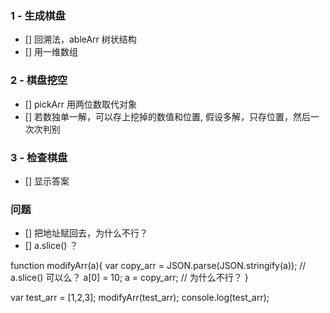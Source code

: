 ### 1 - 生成棋盘
- [] 回溯法，ableArr 树状结构
- [] 用一维数组

### 2 - 棋盘挖空
- [] pickArr 用两位数取代对象
- [] 若数独单一解，可以存上挖掉的数值和位置, 假设多解，只存位置，然后一次次判别

### 3 - 检查棋盘
- [] 显示答案


### 问题
- [] 把地址赋回去，为什么不行？
- [] a.slice() ？

function modifyArr(a){
  var copy_arr = JSON.parse(JSON.stringify(a)); // a.slice() 可以么？
  a[0] = 10;
  a = copy_arr; // 为什么不行？
}

var test_arr = [1,2,3];
modifyArr(test_arr);
console.log(test_arr);
